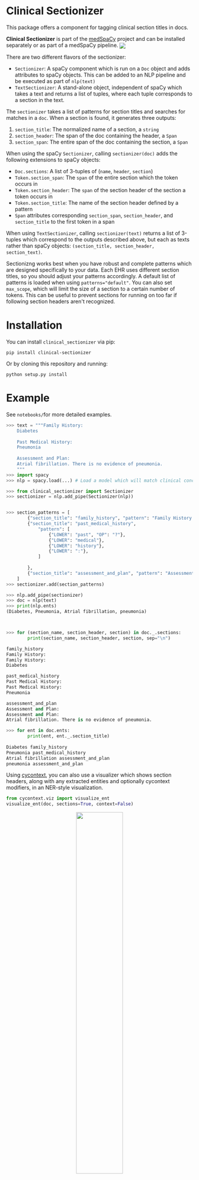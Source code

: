 # Clinical Sectionizer
This package offers a component for tagging clinical section titles in docs. 


**Clinical Sectionizer** is part of the [medSpaCy](https://github.com/medspacy/medspacy) project and can be installed separately or as part of a medSpaCy pipeline.
[<img src="https://github.com/medspacy/medspacy/raw/master/images/medspacy_logo.png" align="center">](https://github.com/medspacy/medspacy)

There are two different flavors of the sectionizer:
- `Sectionizer`: A spaCy component which is run on a `Doc` object and adds attributes to spaCy objects. This can be added
to an NLP pipeline and be executed as part of `nlp(text)`
- `TextSectionizer`: A stand-alone object, independent of spaCy which takes a text and returns a list of tuples, where
each tuple corresponds to a section in the text.

The `sectionizer` takes a list of 
patterns for section titles and searches for matches in a `doc`. When a section is found, it generates three outputs:
1. `section_title`: The normalized name of a section, a `string`
2. `section_header`: The span of the doc containing the header, a `Span`
3. `section_span`: The entire span of the doc containing the section, a `Span`

When using the spaCy `Sectionizer`, calling `sectionizer(doc)` adds the 
following extensions to spaCy objects:

- `Doc.sections`: A list of 3-tuples of (`name`, `header`, `section`)
- `Token.section_span`: The `span` of the entire section which the token occurs in
- `Token.section_header`: The `span` of the section header of the section a token occurs in
- `Token.section_title`: The name of the section header defined by a pattern
- `Span` attributes corresponding `section_span`, `section_header`, and `section_title` to the first token in a span

When using `TextSectionizer`, calling `sectionizer(text)` returns a list of 3-tuples which correspond to the outputs 
described above, but each as texts rather than spaCy objects: `(section_title, section_header, section_text)`.

Sectionizng works best when you have robust and complete patterns which are designed specifically to your data. Each EHR uses different section titles, so you should adjust your patterns accordingly. A default list of patterns is loaded when using `patterns="default"`. You can also set `max_scope`, which will limit the size of a section to a certain number of tokens. This can be useful to prevent sections for running on too far if following section headers aren't recognized.

# Installation
You can install `clinical_sectionizer` via pip:

`pip install clinical-sectionizer`

Or by cloning this repository and running:

`python setup.py install`

# Example
See `notebooks/`for more detailed examples.

```python
>>> text = """Family History:
    Diabetes
    
    Past Medical History:
    Pneumonia
    
    Assessment and Plan:
    Atrial fibrillation. There is no evidence of pneumonia.
    """
>>> import spacy
>>> nlp = spacy.load(...) # Load a model which will match clinical concepts

>>> from clinical_sectionizer import Sectionizer
>>> sectionizer = nlp.add_pipe(Sectionizer(nlp))


>>> section_patterns = [
        {"section_title": "family_history", "pattern": "Family History:"},
        {"section_title": "past_medical_history", 
            "pattern": [
                {"LOWER": "past", "OP": "?"}, 
                {"LOWER": "medical"},
                {"LOWER": "history"}, 
                {"LOWER": ":"},
            ]
            
        },
        {"section_title": "assessment_and_plan", "pattern": "Assessment and Plan:"},
    ]
>>> sectionizer.add(section_patterns)

>>> nlp.add_pipe(sectionizer)
>>> doc = nlp(text)
>>> print(nlp.ents)
(Diabetes, Pneumonia, Atrial fibrillation, pneumonia)



>>> for (section_name, section_header, section) in doc._.sections:
        print(section_name, section_header, section, sep="\n")

family_history
Family History:
Family History:
Diabetes

past_medical_history
Past Medical History:
Past Medical History:
Pneumonia

assessment_and_plan
Assessment and Plan:
Assessment and Plan:
Atrial fibrillation. There is no evidence of pneumonia.

>>> for ent in doc.ents:
        print(ent, ent._.section_title)
    
Diabetes family_history
Pneumonia past_medical_history
Atrial fibrillation assessment_and_plan
pneumonia assessment_and_plan
```

Using [cycontext](https://github.com/medspacy/cycontext), you can also use a visualizer which shows section headers, along with any extracted entities and 
optionally cycontext modifiers, in an NER-style visualization.
```python
from cycontext.viz import visualize_ent
visualize_ent(doc, sections=True, context=False)
``` 
<p align="center"><img width="50%" height="50%" src="img/viz_ent.png" /></p>
